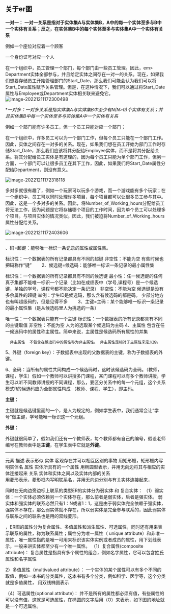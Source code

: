 ## 关于er图

**一对一：** **一对一关系是指对于实体集A与实体集B，A中的每一个实体至多与B中一个实体有关系；反之，在实体集B中的每个实体至多与实体集A中一个实体有关系**

例如一个座位对应着一个顾客

一个身份证号对应一个人

在一个组织中，员工管理一个部门，每个部门由一些员工管理。因此，em> Department实体全部参与，并且给定实体之间存在一对一的关系。现在，如果我们想要存储员工开始管理部门的Start_Date，那么我们可能会认为我们可以将Start_Date属性赋予关系管理。但是，在这种情况下，我们可以通过将Start_Date属性与Employee或Department实体相关联来避免它。
![image-20221211172300498](C:\Users\Garcia\AppData\Roaming\Typora\typora-user-images\image-20221211172300498.png)

**一对多：*一对多关系是指实体集A与实体集B中至少有N(N>0)个实体有关系；并且实体集B中每一个实体至多与实体集A中一个实体有关系**

例如一个部门能有许多员工，但一个员工只能对应一个部门；

在一个组织中，许多员工可以为一个部门工作，但每个员工只能在一个部门工作。因此，实体之间存在一对多的关系。现在，如果我们想在员工开始为部门工作时存储Start_Date，那么我们应该将其分配给Employee实体，而不是将其分配给关系。将其分配给员工实体是有道理的，因为每个员工只能为单个部门工作，但另一方面，一个部门可以让很多员工在其下工作，因此，如果我们将Start_Date属性分配给Department，则没有意义。

![image-20221211172318118](C:\Users\Garcia\AppData\Roaming\Typora\typora-user-images\image-20221211172318118.png)

多对多就很有趣了，例如一个玩家可以玩多个游戏，而一个游戏能有多个玩家；在一个组织中，员工可以同时处理许多项目，每个项目都可以让很多员工参与其中。因此，这是一个多对多的关系。因此，将Number_of_Working_hours分配给员工将无法工作，因为问题是它将存储哪个项目的工作时间，因为单个员工可以处理多个项目。与项目实体的情况类似。因此，我们被迫将Number_of_Working_hours属性分配给关系。

![image-20221211172403606](C:\Users\Garcia\AppData\Roaming\Typora\typora-user-images\image-20221211172403606.png)

---

、码=超键：能够唯一标识一条记录的属性或属性集。

标识性：一个数据表的所有记录都具有不同的超键
非空性：不能为空
有些时候也把码称作“键”
　　2、候选键=候选码：能够唯一标识一条记录的最小属性集

标识性：一个数据表的所有记录都具有不同的候选键
最小性：任一候选键的任何真子集都不能唯一标识一个记录（比如在成绩表中（学号,课程号）是一个候选键，单独的学号，课程号都不能决定一条记录）
非空性：不能为空
候选键是没有多余属性的超键
举例：学生ID是候选码，那么含有候选码的都是码。
少部分地方也有叫超级码的，但是见得不多
　　3、主键=主码：某个能够唯一标识一条记录的最小属性集（是从候选码里人为挑选的一条）

唯一性：一个数据表只能有一个主键
标识性：一个数据表的所有记录都具有不同的主键取值
非空性：不能为空
人为的选取某个候选码为主码
4、主属性  包含在任一候选码中的属性称主属性。简单来说，主属性是候选码所有属性的并集

      非主属性  不包含在候选码中的属性称为非主属性。 非主属性是相对于主属性来定义的。

5、外键（foreign key）：子数据表中出现的父数据表的主键，称为子数据表的外键。

6、全码：当所有的属性共同构成一个候选码时，这时该候选码为全码。（教师，课程，学生）假如一个教师可以讲授多门课程，某门课程可以有多个教师讲授，学生可以听不同教师讲授的不同课程，那么，要区分关系中的每一个元组，这个关系模式R的候选码应为全部属性构成 （教师、课程、学生），即主码。

**主键：**

 主键就是候选键里面的一个，是人为规定的，例如学生表中，我们通常会让“学号”做主键，学号能唯一标识这一个元组。

**外键：**

  外键就很简单了，假如我们还有一个教师表，每个教师都有自己的编号，假设老师编号在教师表中是**主键**，在学生表中它就是**外键**。

---

元素	描述	表示形似
实体	客观存在并可以相互区别的事物	用矩形框，矩形框内写明实体名
属性	实体所具有的一个属性	用椭圆型表示，并用无向边将其与相应的实体连接起来
关系	实体和实体之间以及实体内部的关系	
用菱形表示，菱形框内写明联系名，并用无向边分别与有关实体连接起来，

同时在无向边旁边标上联系的类型ER的实体分为弱实体 和 复合实体：
 （1）弱实体：一个实体必须依赖另一个实体存在，那么前者是弱实体，后者是强实体。
 弱实体和强实体的联系必然只有1：N或者1：1，这是由于弱实体完全依赖于强实体，强实体不存在，那么弱实体就不存在，所以弱实体是完全参与联系的，因此弱实体与联系之间的联系也是用的双线菱形。

，ER图的属性分为复合属性、多值属性和派生属性、可选属性，同时还有用来表示联系的属性，称为联系属性；属性分为唯一属性（ unique attribute）和非唯一属性，唯一属性指的是唯一可用来标识该实体实例或者成员的属性，用下划线表示，一般来讲实体都至少有一个唯一属性。
 （1）复合属性(composite attribute)：
 复合属性是指具有多个属性的组合，例如名字属性，它可以包含姓氏属性和名字属性

2）多值属性（multivalued attribute）：
一个实体的某个属性可以有多个不同的取值，例如一本书的分类属性，这本书有多个分类，例如科学、医学等，这个分类就是多值属性， 用双线椭圆表示

（4）可选属性(optional attribute)：
并不是所有的属性都必须有值，有些属性的可以没有值，这就是可选属性，在椭圆的文字后用（O）来表示，如下图的地址就是一个可选属性。